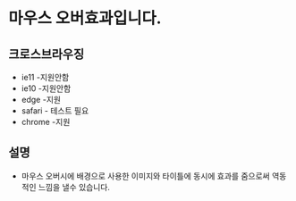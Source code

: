 # 마우스 오버효과입니다.

## 크로스브라우징
- ie11  -지원안함
- ie10 -지원안함
- edge -지원
- safari - 테스트 필요
- chrome -지원


## 설명
- 마우스 오버시에 배경으로 사용한 이미지와 타이틀에 동시에 효과를 줌으로써 역동적인 느낌을 낼수 있습니다.
